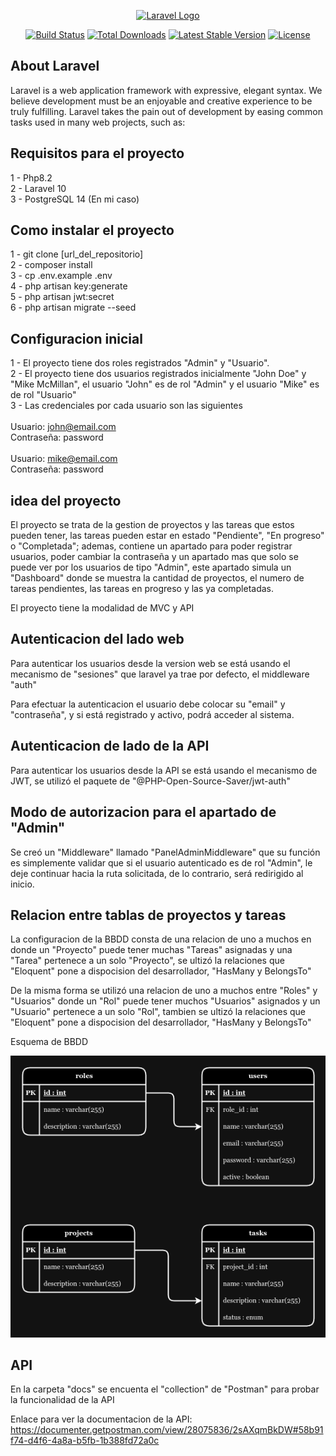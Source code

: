 <p align="center"><a href="https://laravel.com" target="_blank"><img src="https://raw.githubusercontent.com/laravel/art/master/logo-lockup/5%20SVG/2%20CMYK/1%20Full%20Color/laravel-logolockup-cmyk-red.svg" width="400" alt="Laravel Logo"></a></p>

<p align="center">
<a href="https://github.com/laravel/framework/actions"><img src="https://github.com/laravel/framework/workflows/tests/badge.svg" alt="Build Status"></a>
<a href="https://packagist.org/packages/laravel/framework"><img src="https://img.shields.io/packagist/dt/laravel/framework" alt="Total Downloads"></a>
<a href="https://packagist.org/packages/laravel/framework"><img src="https://img.shields.io/packagist/v/laravel/framework" alt="Latest Stable Version"></a>
<a href="https://packagist.org/packages/laravel/framework"><img src="https://img.shields.io/packagist/l/laravel/framework" alt="License"></a>
</p>

## About Laravel

Laravel is a web application framework with expressive, elegant syntax. We believe development must be an enjoyable and creative experience to be truly fulfilling. Laravel takes the pain out of development by easing common tasks used in many web projects, such as:

## Requisitos para el proyecto
1 - Php8.2 <br>
2 - Laravel 10 <br>
3 - PostgreSQL 14 (En mi caso)

## Como instalar el proyecto
1 - git clone [url_del_repositorio] <br>
2 - composer install <br>
3 - cp .env.example .env <br>
4 - php artisan key:generate <br>
5 - php artisan jwt:secret <br>
6 - php artisan migrate --seed

## Configuracion inicial
1 - El proyecto tiene dos roles registrados "Admin" y "Usuario". <br>
2 - El proyecto tiene dos usuarios registrados inicialmente "John Doe" y "Mike McMillan", el usuario "John" es de rol "Admin" y el usuario "Mike" es de rol "Usuario" <br>
3 - Las credenciales por cada usuario son las siguientes <br><br>
Usuario: john@email.com <br>
Contraseña: password <br><br>
Usuario: mike@email.com <br>
Contraseña: password <br>

## idea del proyecto
El proyecto se trata de la gestion de proyectos y las tareas que estos pueden tener, las tareas pueden estar en estado "Pendiente", "En progreso" o "Completada"; ademas, contiene un apartado para poder registrar usuarios, poder cambiar la contraseña y un apartado mas que solo se puede ver por los usuarios de tipo "Admin", este apartado simula un "Dashboard" donde se muestra la cantidad de proyectos, el numero de tareas pendientes, las tareas en progreso y las ya completadas.

El proyecto tiene la modalidad de MVC y API

## Autenticacion del lado web
Para autenticar los usuarios desde la version web se está usando el mecanismo de "sesiones" que
laravel ya trae por defecto, el middleware "auth"

Para efectuar la autenticacion el usuario debe colocar su "email" y "contraseña", y si está registrado y activo, podrá acceder al sistema.

## Autenticacion de lado de la API
Para autenticar los usuarios desde la API se está usando el mecanismo de JWT, se utilizó el paquete de "@‌PHP-Open-Source-Saver/jwt-auth"

## Modo de autorizacion para el apartado de "Admin"

Se creó un "Middleware" llamado "PanelAdminMiddleware" que su función es simplemente validar que si el usuario autenticado es de rol "Admin", le deje continuar hacia la ruta solicitada, de lo contrario, será redirigido al inicio.

## Relacion entre tablas de proyectos y tareas
La configuracion de la BBDD consta de una relacion de uno a muchos en donde un "Proyecto"
puede tener muchas "Tareas" asignadas y una "Tarea" pertenece a un solo "Proyecto", se ultizó la relaciones que "Eloquent" pone a dispocision del desarrollador, "HasMany y BelongsTo"

De la misma forma se utilizó una relacion de uno a muchos entre "Roles" y "Usuarios" donde un "Rol" puede tener muchos "Usuarios" asignados y un "Usuario" pertenece a un solo "Rol", tambien se ultizó la relaciones que "Eloquent" pone a dispocision del desarrollador, "HasMany y BelongsTo"

Esquema de BBDD

<img src="docs/BBDD/db_test.png">

## API
En la carpeta "docs" se encuenta el "collection" de "Postman" para probar la funcionalidad de la API

Enlace para ver la documentacion de la API: https://documenter.getpostman.com/view/28075836/2sAXqmBkDW#58b91f74-d4f6-4a8a-b5fb-1b388fd72a0c
